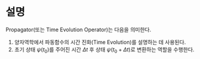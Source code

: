 # 설명
Propagator(또는 Time Evolution Operator)는 다음을 의미한다.  
1. 양자역학에서 파동함수의 시간 진화(Time Evolution)를 설명하는 데 사용된다.
2. 초기 상태 $\psi(t_0)$를 주어진 시간 $\Delta t$ 후 상태 $\psi(t_0+\Delta t)$로 변환하는 역할을 수행한다.
